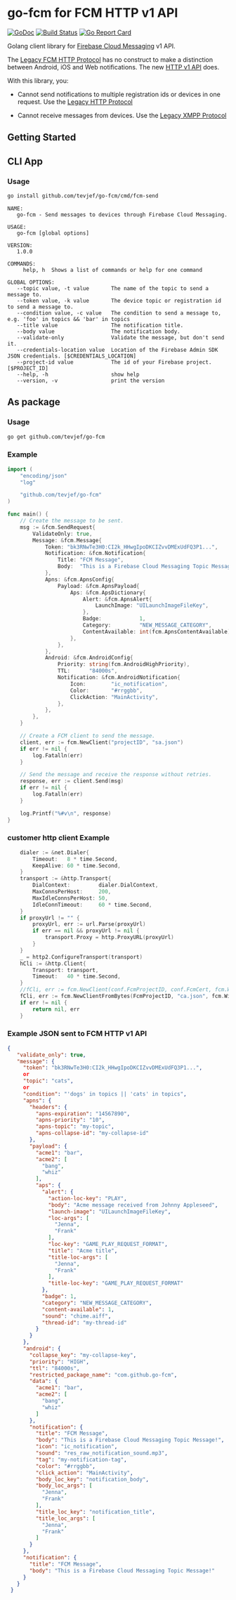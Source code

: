 # go-fcm for FCM HTTP v1 API

[![GoDoc](https://godoc.org/github.com/tevjef/go-fcm?status.svg)](https://godoc.org/github.com/tevjef/go-fcm)
[![Build Status](https://travis-ci.org/tevjef/go-fcm.svg?branch=master)](https://travis-ci.org/tevjef/go-fcm)
[![Go Report Card](https://goreportcard.com/badge/github.com/tevjef/go-fcm)](https://goreportcard.com/report/github.com/tevjef/go-fcm)

Golang client library for [Firebase Cloud Messaging](https://firebase.google.com/docs/cloud-messaging/) v1 API.

The [Legacy FCM HTTP Protocol](https://firebase.google.com/docs/cloud-messaging/http-server-ref) has no construct to make a distinction between Android, iOS and Web notifications. The new [HTTP v1 API](https://firebase.google.com/docs/reference/fcm/rest/v1/projects.messages) does. 

With this library, you:
* Cannot send notifications to multiple registration ids or devices in one request. Use the [Legacy HTTP Protocol](https://firebase.google.com/docs/cloud-messaging/http-server-ref_)

* Cannot receive messages from devices. Use the [Legacy XMPP Protocol](https://firebase.google.com/docs/cloud-messaging/xmpp-server-ref) 

## Getting Started

## CLI App

### Usage

```bash
go install github.com/tevjef/go-fcm/cmd/fcm-send

```

```
NAME:
   go-fcm - Send messages to devices through Firebase Cloud Messaging.

USAGE:
   go-fcm [global options]

VERSION:
   1.0.0

COMMANDS:
     help, h  Shows a list of commands or help for one command

GLOBAL OPTIONS:
   --topic value, -t value       The name of the topic to send a message to.
   --token value, -k value       The device topic or registration id to send a message to.
   --condition value, -c value   The condition to send a message to, e.g. 'foo' in topics && 'bar' in topics
   --title value                 The notification title.
   --body value                  The notification body.
   --validate-only               Validate the message, but don't send it.
   --credentials-location value  Location of the Firebase Admin SDK JSON credentials. [$CREDENTIALS_LOCATION]
   --project-id value            The id of your Firebase project. [$PROJECT_ID]
   --help, -h                    show help
   --version, -v                 print the version
```

## As package

### Usage

```bash
go get github.com/tevjef/go-fcm

```

### Example

```go
import (
	"encoding/json"
	"log"

	"github.com/tevjef/go-fcm"
)

func main() {
	// Create the message to be sent.
	msg := &fcm.SendRequest{
		ValidateOnly: true,
		Message: &fcm.Message{
			Token: "bk3RNwTe3H0:CI2k_HHwgIpoDKCIZvvDMExUdFQ3P1...",
			Notification: &fcm.Notification{
				Title: "FCM Message",
				Body:  "This is a Firebase Cloud Messaging Topic Message!",
			},
			Apns: &fcm.ApnsConfig{
				Payload: &fcm.ApnsPayload{
					Aps: &fcm.ApsDictionary{
						Alert: &fcm.ApnsAlert{
							LaunchImage: "UILaunchImageFileKey",
						},
						Badge:            1,
						Category:         "NEW_MESSAGE_CATEGORY",
						ContentAvailable: int(fcm.ApnsContentAvailable),
					},
				},
			},
			Android: &fcm.AndroidConfig{
				Priority: string(fcm.AndroidHighPriority),
				TTL:      "84000s",
				Notification: &fcm.AndroidNotification{
					Icon:        "ic_notification",
					Color:       "#rrggbb",
					ClickAction: "MainActivity",
				},
			},
		},
	}

	// Create a FCM client to send the message.
	client, err := fcm.NewClient("projectID", "sa.json")
	if err != nil {
		log.Fatalln(err)
	}

	// Send the message and receive the response without retries.
	response, err := client.Send(msg)
	if err != nil {
		log.Fatalln(err)
	}

	log.Printf("%#v\n", response)
}
```
### customer http client Example

```go
    dialer := &net.Dialer{
		Timeout:   8 * time.Second,
		KeepAlive: 60 * time.Second,
	}
	transport := &http.Transport{
		DialContext:         dialer.DialContext,
		MaxConnsPerHost:     200,
		MaxIdleConnsPerHost: 50,
		IdleConnTimeout:     60 * time.Second,
	}
	if proxyUrl != "" {
		proxyUrl, err := url.Parse(proxyUrl)
		if err == nil && proxyUrl != nil {
			transport.Proxy = http.ProxyURL(proxyUrl)
		}
	}
	_ = http2.ConfigureTransport(transport)
	hCli := &http.Client{
		Transport: transport,
		Timeout:   40 * time.Second,
	}
	//fCli, err := fcm.NewClient(conf.FcmProjectID, conf.FcmCert, fcm.WithHTTPClient(hCli))
	fCli, err := fcm.NewClientFromBytes(FcmProjectID, "ca.json", fcm.WithHTTPClient(hCli))
	if err != nil {
		return nil, err
	}
```


### Example JSON sent to FCM HTTP v1 API

```json
{
   "validate_only": true,
   "message": {
     "token": "bk3RNwTe3H0:CI2k_HHwgIpoDKCIZvvDMExUdFQ3P1...",
     or
     "topic": "cats", 
     or
     "condition": "'dogs' in topics || 'cats' in topics", 
     "apns": {
       "headers": {
         "apns-expiration": "14567890",
         "apns-priority": "10",
         "apns-topic": "my-topic",
         "apns-collapse-id": "my-collapse-id"
       },
       "payload": {
         "acme1": "bar",
         "acme2": [
           "bang",
           "whiz"
         ],
         "aps": {
           "alert": {
             "action-loc-key": "PLAY",
             "body": "Acme message received from Johnny Appleseed",
             "launch-image": "UILaunchImageFileKey",
             "loc-args": [
               "Jenna",
               "Frank"
             ],
             "loc-key": "GAME_PLAY_REQUEST_FORMAT",
             "title": "Acme title",
             "title-loc-args": [
               "Jenna",
               "Frank"
             ],
             "title-loc-key": "GAME_PLAY_REQUEST_FORMAT"
           },
           "badge": 1,
           "category": "NEW_MESSAGE_CATEGORY",
           "content-available": 1,
           "sound": "chime.aiff",
           "thread-id": "my-thread-id"
         }
       }
     },
     "android": {
       "collapse_key": "my-collapse-key",
       "priority": "HIGH",
       "ttl": "84000s",
       "restricted_package_name": "com.github.go-fcm",
       "data": {
         "acme1": "bar",
         "acme2": [
           "bang",
           "whiz"
         ]
       },
       "notification": {
         "title": "FCM Message",
         "body": "This is a Firebase Cloud Messaging Topic Message!",
         "icon": "ic_notification",
         "sound": "res_raw_notification_sound.mp3",
         "tag": "my-notification-tag",
         "color": "#rrggbb",
         "click_action": "MainActivity",
         "body_loc_key": "notification_body",
         "body_loc_args": [
           "Jenna",
           "Frank"
         ],
         "title_loc_key": "notification_title",
         "title_loc_args": [
           "Jenna",
           "Frank"
         ]
       }
     },
     "notification": {
       "title": "FCM Message",
       "body": "This is a Firebase Cloud Messaging Topic Message!"
     }
   }
 }
```
